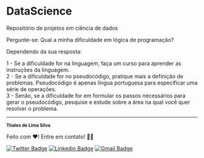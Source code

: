 # DataScience
Repositório de projetos em ciência de dados

Pergunte-se: Qual a minha dificuldade em lógica de programação?

Dependendo da sua resposta:

1 - Se a dificuldade for na linguagem, faça um curso para aprender as instruções da linguagem.<br />
2 - Se a dificuldade for no pseudocódigo, pratique mais a definição de problemas. Pseudocódigo é apenas língua portuguesa para especificar uma série de operações.<br />
3 - Senão, se a dificuldade for em formular os passos necessários para gerar o pseudocódigo, pesquise e estude sobre a área na qual você quer resolver o problema.

---

 <sub><b>Thales de Lima Silva</b></sub></a>

Feito com ❤️! Entre em contato! 👋🏽 

[![Twitter Badge](https://img.shields.io/badge/-@thaleslsilva-1ca0f1?style=flat-square&labelColor=1ca0f1&logo=twitter&logoColor=white&link=https://twitter.com/thaleslsilva)](https://twitter.com/thaleslsilva) [![Linkedin Badge](https://img.shields.io/badge/-Thales-blue?style=flat-square&logo=Linkedin&logoColor=white&link=https://www.linkedin.com/in/thales-lima-silva-77a99378/)](https://www.linkedin.com/in/thales-lima-silva-77a99378/) [![Gmail Badge](https://img.shields.io/badge/-medvet21@gmail.com-c14438?style=flat-square&logo=Gmail&logoColor=white&link=mailto:medvet21@gmail.com)](mailto:medvet21@gmail.com)
